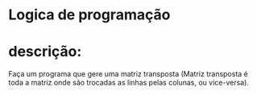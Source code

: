 # Logica de programação
# descrição:
Faça um programa que gere uma matriz transposta (Matriz transposta é toda a matriz onde são
trocadas as linhas pelas colunas, ou vice-versa).
